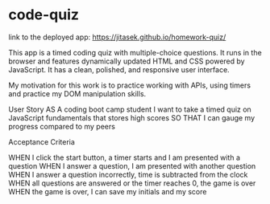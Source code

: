 # code-quiz

link to the deployed app: https://jitasek.github.io/homework-quiz/

This app is a timed coding quiz with multiple-choice questions. It runs in the browser and features dynamically updated HTML and CSS powered by JavaScript. It has a clean, polished, and responsive user interface.

My motivation for this work is to practice working with APIs, using timers and practice my DOM manipulation skills.

User Story
AS A coding boot camp student I want to take a timed quiz on JavaScript fundamentals that stores high scores SO THAT I can gauge my progress compared to my peers

Acceptance Criteria

WHEN I click the start button, a timer starts and I am presented with a question
WHEN I answer a question, I am presented with another question
WHEN I answer a question incorrectly, time is subtracted from the clock
WHEN all questions are answered or the timer reaches 0, the game is over
WHEN the game is over, I can save my initials and my score

